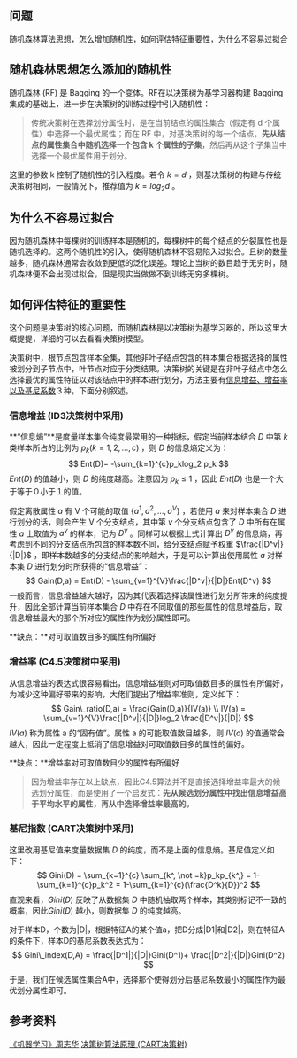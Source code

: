 ## 问题

随机森林算法思想，怎么增加随机性，如何评估特征重要性，为什么不容易过拟合

## 随机森林思想怎么添加的随机性

随机森林 (RF) 是 Bagging 的一个变体。RF在以决策树为基学习器构建 Bagging 集成的基础上，进一步在决策树的训练过程中引入随机性：

> 传统决策树在选择划分属性时，是在当前结点的属性集合（假定有 d 个属性）中选择一个最优属性；而在 RF 中，对基决策树的每一个结点，**先从结点的属性集合中随机选择一个包含 k 个属性的子集**，然后再从这个子集当中选择一个最优属性用于划分。

这里的参数 k 控制了随机性的引入程度。若令 $k=d$ ，则基决策树的构建与传统决策树相同，一般情况下，推荐值为 $k=log_2 d$ 。

## 为什么不容易过拟合

因为随机森林中每棵树的训练样本是随机的，每棵树中的每个结点的分裂属性也是随机选择的。这两个随机性的引入，使得随机森林不容易陷入过拟合。且树的数量越多，随机森林通常会收敛到更低的泛化误差。理论上当树的数目趋于无穷时，随机森林便不会出现过拟合，但是现实当做做不到训练无穷多棵树。

## 如何评估特征的重要性

这个问题是决策树的核心问题，而随机森林是以决策树为基学习器的，所以这里大概提提，详细的可以去看看决策树模型。

决策树中，根节点包含样本全集，其他非叶子结点包含的样本集合根据选择的属性被划分到子节点中，叶节点对应于分类结果。决策树的关键是在非叶子结点中怎么选择最优的属性特征以对该结点中的样本进行划分，方法主要有<u>信息增益、增益率以及基尼系数</u>３种，下面分别叙述。

### 信息增益  (ID3决策树中采用)

**“信息熵”**是度量样本集合纯度最常用的一种指标，假定当前样本结合 $D$ 中第  $k$ 类样本所占的比例为 $p_k(k = 1, 2, ..., c)$ ，则 $D$ 的信息熵定义为：   
$$
Ent(D)= -\sum_{k=1}^{c}p_klog_2 p_k
$$
 $Ent(D)$ 的值越小，则 $D$ 的纯度越高。注意因为 $p_k \le 1$ ，因此 $Ent(D)$ 也是一个大于等于０小于１的值。

假定离散属性 $a$ 有 V 个可能的取值 $\{a^1,a^2,...,a^V\}$ ，若使用 $a$ 来对样本集合 $D$ 进行划分的话，则会产生 V 个分支结点，其中第  $v$  个分支结点包含了 $D$ 中所有在属性 $a$ 上取值为 $a^v$ 的样本，记为 $D^v$ 。同样可以根据上式计算出 $D^v$ 的信息熵，再考虑到不同的分支结点所包含的样本数不同，给分支结点赋予权重 $\frac{|D^v|}{|D|}$ ，即样本数越多的分支结点的影响越大，于是可以计算出使用属性 $a$ 对样本集 $D$ 进行划分时所获得的“信息增益”：
$$
Gain(D,a) = Ent(D) - \sum_{v=1}^{V}\frac{|D^v|}{|D|}Ent(D^v)
$$
一般而言，信息增益越大越好，因为其代表着选择该属性进行划分所带来的纯度提升，因此全部计算当前样本集合 $D$ 中存在不同取值的那些属性的信息增益后，取信息增益最大的那个所对应的属性作为划分属性即可。

**缺点：**对可取值数目多的属性有所偏好

### 增益率  (C4.5决策树中采用)

从信息增益的表达式很容易看出，信息增益准则对可取值数目多的属性有所偏好，为减少这种偏好带来的影响，大佬们提出了增益率准则，定义如下：
$$
Gain\_ratio(D,a) = \frac{Gain(D,a)}{IV(a)} \\
IV(a) = \sum_{v=1}^{V}\frac{|D^v|}{|D|}log_2 \frac{|D^v|}{|D|}
$$
$IV(a)$ 称为属性 a 的“固有值”。属性 a 的可能取值数目越多，则 $IV(a)$ 的值通常会越大，因此一定程度上抵消了信息增益对可取值数目多的属性的偏好。

**缺点：**增益率对可取值数目少的属性有所偏好

> 因为增益率存在以上缺点，因此C4.5算法并不是直接选择增益率最大的候选划分属性，而是使用了一个启发式：**先从候选划分属性中找出信息增益高于平均水平的属性，再从中选择增益率最高的。**

### 基尼指数  (CART决策树中采用)

这里改用基尼值来度量数据集 $D$ 的纯度，而不是上面的信息熵。基尼值定义如下：
$$
Gini(D) = \sum_{k=1}^{c} \sum_{k^, \not =k}p_kp_{k^,} = 1- \sum_{k=1}^{c}p_k^2 = 1-\sum_{k=1}^{c}(\frac{D^k}{D})^2
$$
直观来看，$Gini(D)$ 反映了从数据集 $D$ 中随机抽取两个样本，其类别标记不一致的概率，因此$Gini(D)$ 越小，则数据集 $D$ 的纯度越高。

对于样本D，个数为|D|，根据特征A的某个值a，把D分成|D1|和|D2|，则在特征A的条件下，样本D的基尼系数表达式为：
$$
Gini\_index(D,A) = \frac{|D^1|}{|D|}Gini(D^1)+ \frac{|D^2|}{|D|}Gini(D^2)
$$
于是，我们在候选属性集合A中，选择那个使得划分后基尼系数最小的属性作为最优划分属性即可。

## 参考资料

<u>《机器学习》周志华</u>
[决策树算法原理 (CART决策树)](https://www.cnblogs.com/keye/p/10564914.html)

